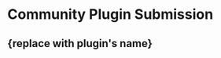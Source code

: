 <!-- 
_[Please make sure you have read the submission guidelines before posting an PR](https://github.com/nrwl/nx/blob/master/CONTRIBUTING.md#submit-pr)_

# Community Plugin Submission

Thanks for submitting your Nx Plugin to our community plugins list. Make sure to follow these steps to ensure that your PR is approved in a timely manner.

## Plugin Requirements

Before you submit your plugin to be listed in our registry, it needs to meet the following requirements:
- Run some kind of automated e2e tests in your repository
- Include `@nx/devkit` as a `dependency` in the plugin's `package.json`
- List a `repository.url` in the plugin's `package.json`

i.e.

```
{
  "repository": {
    "type": "git",
    "url": "https://github.com/nrwl/nx.git",
    "directory": "packages/web"
  }
}
```

Note: We reserve the right to remove unmaintained plugins from the registry.  If the plugins become maintained again, they can be resubmitted to the registry.

## Steps to Submit Your Plugin
- Use the following commit message template: `chore(core): nx plugin submission [PLUGIN_NAME]`
- Update the `/astro-docs/src/content/approved-community-plugins.json` file with a new entry for your plugin that includes `name`, `url`, `description`:

Example:

```json
// astro-docs/src/content/approved-community-plugins.json

[{
    "name": "@community/plugin",
    "url": "https://github.com/community/plugin",
    "description": "This plugin provides the following capabilities."
}]
```

Once merged, your plugin will be available when running the `nx list` command, and will also be available in the Plugin Registry on [nx.dev](https://nx.dev/docs/plugin-registry)
-->

# Community Plugin Submission

## {replace with plugin's name}

<!-- 
Describe what your plugin is and what is its goal or issues it addresses.  If you don't provide a description, we will not merge your PR.
Is it focused on a technology, tooling or behaviour? Does the plugin provide generators, executors or graph support?
Do you know who is already using the plugin? Mention who is the author of the plugin.
-->

